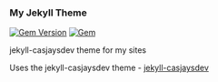 ### My Jekyll Theme

[![Gem Version](https://badge.fury.io/rb/casjaysdev-jekyll-theme.svg)](https://rubygems.org/gems/casjaysdev-jekyll-theme) [![Gem](https://img.shields.io/gem/dv/casjaysdev-jekyll-theme/stable)](https://rubygems.org/gems/casjaysdev-jekyll-theme)

  
jekyll-casjaysdev theme for my sites  
  
Uses the jekyll-casjaysdev theme - [jekyll-casjaysdev](https://github.com/casjay-themes/jekyll-casjaysdev)  
